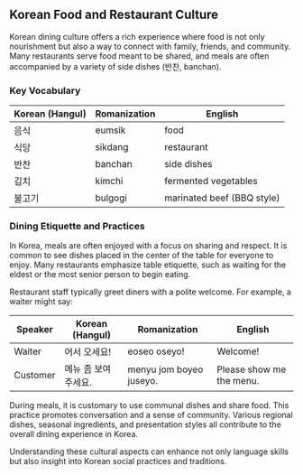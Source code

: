 ## Korean Food and Restaurant Culture

Korean dining culture offers a rich experience where food is not only nourishment but also a way to connect with family, friends, and community. Many restaurants serve food meant to be shared, and meals are often accompanied by a variety of side dishes (반찬, banchan).

### Key Vocabulary

| Korean (Hangul) | Romanization | English                   |
|-----------------|--------------|---------------------------|
| 음식            | eumsik       | food                      |
| 식당            | sikdang      | restaurant                |
| 반찬            | banchan      | side dishes               |
| 김치            | kimchi       | fermented vegetables      |
| 불고기          | bulgogi      | marinated beef (BBQ style)|

### Dining Etiquette and Practices

In Korea, meals are often enjoyed with a focus on sharing and respect. It is common to see dishes placed in the center of the table for everyone to enjoy. Many restaurants emphasize table etiquette, such as waiting for the eldest or the most senior person to begin eating.

Restaurant staff typically greet diners with a polite welcome. For example, a waiter might say:

| Speaker | Korean (Hangul)           | Romanization             | English                   |
|---------|---------------------------|--------------------------|---------------------------|
| Waiter  | 어서 오세요!              | eoseo oseyo!             | Welcome!                  |
| Customer | 메뉴 좀 보여 주세요.       | menyu jom boyeo juseyo.   | Please show me the menu.  |

During meals, it is customary to use communal dishes and share food. This practice promotes conversation and a sense of community. Various regional dishes, seasonal ingredients, and presentation styles all contribute to the overall dining experience in Korea.

Understanding these cultural aspects can enhance not only language skills but also insight into Korean social practices and traditions.